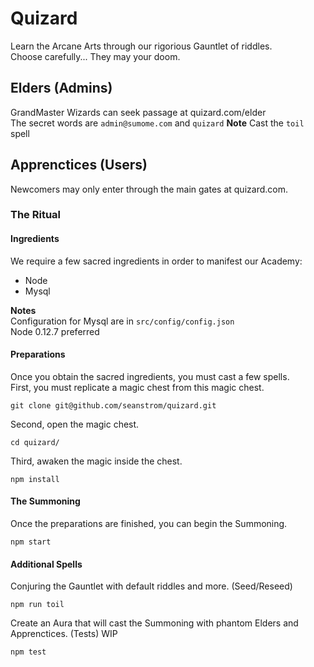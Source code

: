 # Quizard

Learn the Arcane Arts through our rigorious Gauntlet of riddles.  
Choose carefully... They may your doom.

## Elders (Admins)
GrandMaster Wizards can seek passage at quizard.com/elder  
The secret words are `admin@sumome.com` and `quizard`
**Note** Cast the `toil` spell

## Apprenctices (Users)
Newcomers may only enter through the main gates at quizard.com.

### The Ritual
#### Ingredients
We require a few sacred ingredients in order to manifest our Academy:
* Node
* Mysql

**Notes**  
Configuration for Mysql are in `src/config/config.json`  
Node 0.12.7 preferred

#### Preparations
Once you obtain the sacred ingredients, you must cast a few spells.  
First, you must replicate a magic chest from this magic chest.
```shell
git clone git@github.com/seanstrom/quizard.git
```
Second, open the magic chest.
```shell
cd quizard/
```
Third, awaken the magic inside the chest.
```shell
npm install
```

#### The Summoning
Once the preparations are finished, you can begin the Summoning.
```shell
npm start
```

#### Additional Spells
Conjuring the Gauntlet with default riddles and more. (Seed/Reseed)
```shell
npm run toil
```
Create an Aura that will cast the Summoning with phantom Elders and Apprenctices. (Tests) WIP
```shell
npm test
```
